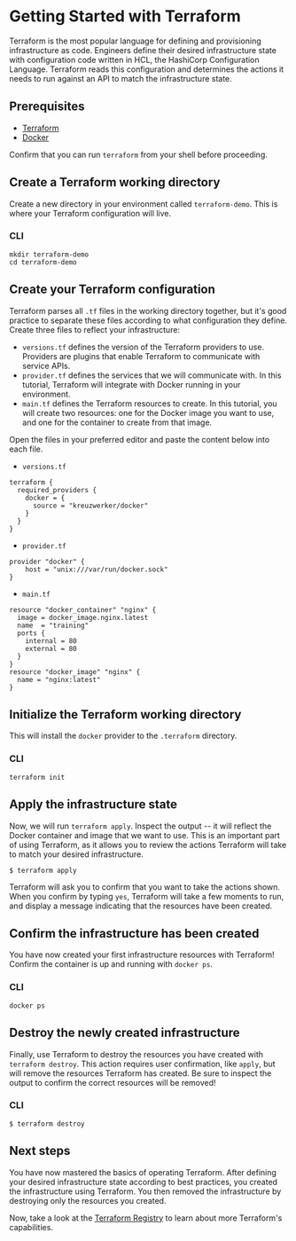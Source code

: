 # Getting Started with Terraform

Terraform is the most popular language for defining and provisioning infrastructure as code. Engineers define their desired infrastructure state with configuration code written in HCL, the HashiCorp Configuration Language. Terraform reads this configuration and determines the actions it needs to run against an API to match the infrastructure state.

## Prerequisites

- [Terraform](https://developer.hashicorp.com/terraform/downloads)
- [Docker](https://docs.docker.com/get-docker/)

Confirm that you can run `terraform` from your shell before proceeding.

## Create a Terraform working directory

Create a new directory in your environment called `terraform-demo`. This is where your Terraform configuration will live.

### CLI

```shell
mkdir terraform-demo
cd terraform-demo
```

## Create your Terraform configuration

Terraform parses all `.tf` files in the working directory together, but it's good practice to separate these files according to what configuration they define. Create three files to reflect your infrastructure:

- `versions.tf` defines the version of the Terraform providers to use. Providers are plugins that enable Terraform to communicate with service APIs.
- `provider.tf` defines the services that we will communicate with. In this tutorial, Terraform will integrate with Docker running in your environment.
- `main.tf` defines the Terraform resources to create. In this tutorial, you will create two resources: one for the Docker image you want to use, and one for the container to create from that image.

Open the files in your preferred editor and paste the content below into each file.

- `versions.tf`
```hcl
terraform {
  required_providers {
    docker = {
      source = "kreuzwerker/docker"
    }
  }
}
```

- `provider.tf`
```hcl
provider "docker" {
    host = "unix:///var/run/docker.sock"
}
```

- `main.tf`
```hcl
resource "docker_container" "nginx" {
  image = docker_image.nginx.latest
  name  = "training"
  ports {
    internal = 80
    external = 80
  }
}
resource "docker_image" "nginx" {
  name = "nginx:latest"
}
```

## Initialize the Terraform working directory

This will install the `docker` provider to the `.terraform` directory.

### CLI
```shell
terraform init
```

## Apply the infrastructure state

Now, we will run `terraform apply`. Inspect the output -- it will reflect the Docker container and image that we want to use. This is an important part of using Terraform, as it allows you to review the actions Terraform will take to match your desired infrastructure. 

```shell
$ terraform apply
```

Terraform will ask you to confirm that you want to take the actions shown. When you confirm by typing `yes`, Terraform will take a few moments to run, and display a message indicating that the resources have been created.

## Confirm the infrastructure has been created

You have now created your first infrastructure resources with Terraform! Confirm the container is up and running with `docker ps`.

### CLI
```shell
docker ps
```

## Destroy the newly created infrastructure

Finally, use Terraform to destroy the resources you have created with `terraform destroy`. This action requires user confirmation, like `apply`, but will remove the resources Terraform has created. Be sure to inspect the output to confirm the correct resources will be removed!

### CLI

```shell
$ terraform destroy
```

## Next steps

You have now mastered the basics of operating Terraform. After defining your desired infrastructure state according to best practices, you created the infrastructure using Terraform. You then removed the infrastructure by destroying only the resources you created.

Now, take a look at the [Terraform Registry](https://registry.terraform.io/) to learn about more Terraform's capabilities.
